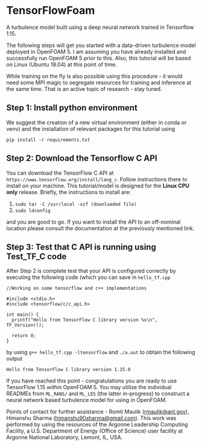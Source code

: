 # TensorFlowFoam
A turbulence model built using a deep neural network trained in Tensorflow 1.15.

The following steps will get you started with a data-driven turbulence model deployed in OpenFOAM 5. I am assuming you have already installed and successfully run OpenFOAM 5 prior to this. Also, this tutorial will be based on Linux (Ubuntu 18.04) at this point of time.

While training on the fly is also possible using this procedure - it would need some MPI magic to segregate resources for training and inference at the same time. That is an active topic of research - stay tuned. 

## Step 1: Install python environment

We suggest the creation of a new virtual environment (either in conda or venv) and the installation of relevant packages for this tutorial using
```
pip install -r requirements.txt
```

## Step 2: Download the Tensorflow C API

You can download the TensorFlow C API at `https://www.tensorflow.org/install/lang_c`. Follow instructions there to install on your machine. This tutorial/model is designed for the **Linux CPU only** release. Briefly, the instructions to install are:

1. `sudo tar -C /usr/local -xzf (downloaded file)`
2. `sudo ldconfig`

and you are good to go. If you want to install the API to an off-nominal location please consult the documentation at the previously mentioned link. 

## Step 3: Test that C API is running using Test_TF_C code

After Step 2 is complete test that your API is configured correctly by executing the following code (which you can save in `hello_tf.cpp`
```
//Working on some tensorflow and c++ implementations

#include <stdio.h>
#include <tensorflow/c/c_api.h>

int main() {
  printf("Hello from TensorFlow C library version %s\n", TF_Version());

  return 0;
}
```
by using 
```g++ hello_tf.cpp -ltensorflow```
and 
```./a.out```
to obtain the following output
```
Hello from TensorFlow C library version 1.15.0
```
If you have reached this point - congratulations you are ready to use TensorFlow 1.15 *within* OpenFOAM 5. You may utilize the individual READMEs from `ML_RANS/` and `ML_LES` (the latter in-progress) to construct a neural network based turbulence model for using in OpenFOAM.

Points of contact for further assistance - Romit Maulik (rmaulik@anl.gov), Himanshu Sharma (himanshu90sharma@gmail.com). This work was performed by using the resources of the Argonne Leadership Computing Facility, a U.S. Department of Energy (Office of Science) user facility at Argonne National Laboratory, Lemont, IL, USA. 
